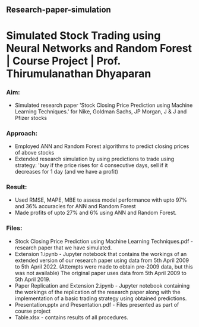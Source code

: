 ## Research-paper-simulation
# Simulated Stock Trading using Neural Networks and Random Forest | Course Project | Prof. Thirumulanathan Dhyaparan

### Aim:

* Simulated research paper 'Stock Closing Price Prediction using Machine Learning Techniques.' for Nike, Goldman Sachs, JP Morgan, J & J and Pfizer stocks

### Approach:

* Employed ANN and Random Forest algorithms to predict closing prices of above stocks
* Extended research simulation by using predictions to trade using strategy: 'buy if the price rises for 4 consecutive days, sell if it decreases for 1 day (and we have a profit)

### Result:

* Used RMSE, MAPE, MBE to assess model performance with upto 97% and 36% accuracies for ANN and Random Forest
* Made profits of upto 27% and 6% using ANN and Random Forest.

### Files: 
* Stock Closing Price Prediction using Machine Learning Techniques.pdf - research paper that we have simulated.
* Extension 1.ipynb - Jupyter notebook that contains the workings of an extended version of our research paper using data from 5th April 2009 to 5th April 2022. (Attempts were made to obtain pre-2009 data, but this was not available) The original paper uses data from 5th April 2009 to 5th April 2019.
* Paper Replication and Extension 2.ipynb - Jupyter notebook containing the workings of the replication of the research paper along with the implementation of a basic trading strategy using obtained predictions.
* Presentation.pptx and Presentation.pdf - Files presented as part of course project
* Table.xlsx - contains results of all procedures.
